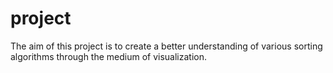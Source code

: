 # project
The aim of this project is to create a better understanding of various sorting algorithms through the medium of visualization.
